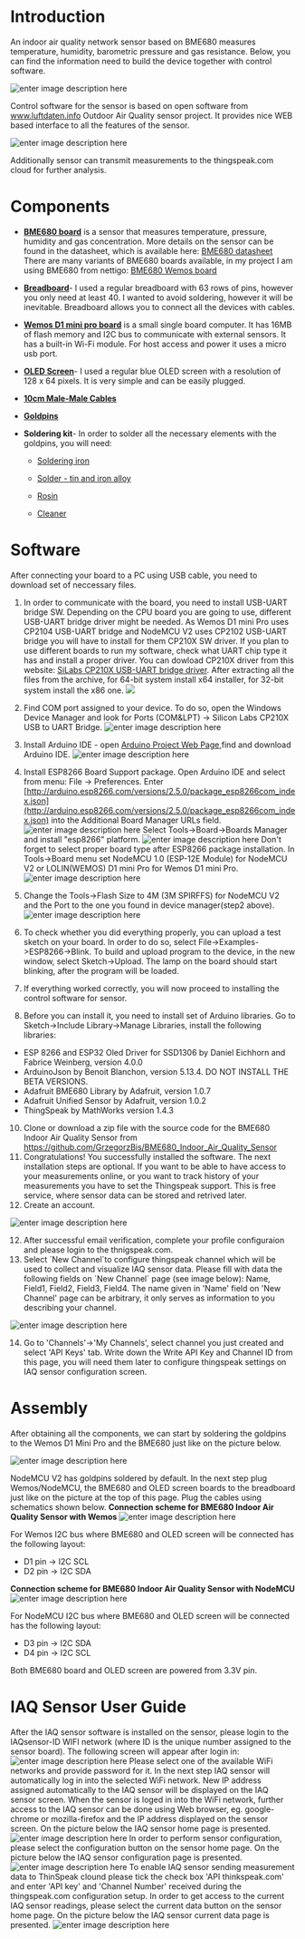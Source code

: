 # Introduction
An indoor air quality network sensor based on BME680 measures temperature, humidity, barometric pressure and gas resistance. Below, you can find the information need to build the device together with control software.

 ![enter image description here](https://github.com/GrzegorzBis/BME680_Indoor_Air_Quality_Sensor/blob/master/pictures/BME680_Indoor_Air_Quality_Sensor.jpg)

Control software for the sensor is based on open software from www.luftdaten.info Outdoor Air Quality sensor project. It provides nice WEB based interface to all the features of the sensor.

 ![enter image description here](https://github.com/GrzegorzBis/BME680_Indoor_Air_Quality_Sensor/blob/master/pictures/currentdata.jpg)
 
Additionally sensor can transmit measurements to the thingspeak.com cloud for further analysis.

# Components

- **[BME680 board](https://nettigo.pl/products/modul-czujnika-bme680-dla-wemos-d1-mini)** is a sensor that measures temperature, pressure, humidity and gas concentration. More details on the sensor can be found in the datasheet, which is available here: [BME680 datasheet](https://www.bosch-sensortec.com/bst/products/all_products/bme680) There are many variants of BME680 boards available, in my project I am using BME680 from nettigo: [BME680 Wemos board](https://nettigo.pl/products/modul-czujnika-bme680-dla-wemos-d1-mini)

- **[Breadboard](https://nettigo.pl/products/plytka-stykowa-duza-830-otworow)**- I used a regular breadboard with 63 rows of pins, however you only need at least 40. I wanted to avoid soldering, however it will be inevitable. Breadboard allows you to connect all the devices with cables.

- **[Wemos D1 mini pro board](https://nettigo.pl/products/modul-wifi-wemos-d1-mini-pro)** is a small single board computer. It has 16MB of flash memory and I2C bus to communicate with external sensors. It has a built-in Wi-Fi module. For host access and power it uses a micro usb port.

- **[OLED Screen](https://nettigo.pl/products/wyswietlacz-oled-0-96-i2c-128x64-niebieski)**- I used a regular blue OLED screen with a resolution of 128 x 64 pixels. It is very simple and can be easily plugged.

- **[10cm Male-Male Cables](https://nettigo.pl/products/przewody-m-m-10-cm-40-szt)**

- **[Goldpins](https://nettigo.pl/products/goldpin-zlacze-wtyk-prosty-1x40-raster-2-54-mm)**

- **Soldering kit**- In order to solder all the necessary elements with the goldpins, you will need:
     - [Soldering iron](https://nettigo.pl/products/stacja-lutownicza-kolbowa-yihua-936a-50-100w-200-480c)

     - [Solder - tin and iron alloy](https://nettigo.pl/products/cyna-0-70mm-100g-sn60pb40-sw26-cynel)
    
     - [Rosin](https://nettigo.pl/products/kalafonia-lutownicza-45g-cynel)
    
     - [Cleaner](https://nettigo.pl/products/czyscik-do-grota-lutowniczego-z-podstawka) 
# Software

After connecting your board to a PC using USB cable, you need to download set of neccessary files.
1. In order to communicate with the board, you need to install USB-UART bridge SW. Depending on the CPU board you are going to use, different USB-UART bridge driver might be needed. As Wemos D1 mini Pro uses CP2104 USB-UART bridge and NodeMCU V2 uses CP2102 USB-UART bridge you will have to install for them CP210X SW driver. If you plan to use different boards to run my software, check what UART chip type it has and install a proper driver. You can dowload CP210X driver from this website: [SiLabs CP210X USB-UART bridge driver](https://www.silabs.com/products/development-tools/software/usb-to-uart-bridge-vcp-drivers). After extracting all the files from the archive, for 64-bit system install x64 installer, for 32-bit system install the x86 one.
![](https://github.com/GrzegorzBis/BME680_Indoor_Air_Quality_Sensor/blob/master/pictures/SCR2.jpg)
2.  Find COM port assigned to your device. To do so, open the Windows Device Manager and look for Ports (COM&LPT) -> Silicon Labs CP210X USB to UART Bridge.
![enter image description here](https://github.com/GrzegorzBis/BME680_Indoor_Air_Quality_Sensor/blob/master/pictures/SCR5.jpg)

3.  Install Arduino IDE - open [Arduino Project Web Page](https://www.arduino.cc/en/Main/Software),find and download Arduino IDE.
![enter image description here](https://github.com/GrzegorzBis/BME680_Indoor_Air_Quality_Sensor/blob/master/pictures/SCR6.jpg)
4.  Install ESP8266 Board Support package. Open Arduino IDE and select from menu: File -> Preferences. Enter [http://arduino.esp8266.com/versions/2.5.0/package_esp8266com_index.json](http://arduino.esp8266.com/versions/2.5.0/package_esp8266com_index.json) into the Additional Board Manager URLs field.
 ![enter image description here](https://github.com/GrzegorzBis/BME680_Indoor_Air_Quality_Sensor/blob/master/pictures/SCR12.jpg)
Select Tools->Board->Boards Manager and install "esp8266" platform.
![enter image description here](https://github.com/GrzegorzBis/BME680_Indoor_Air_Quality_Sensor/blob/master/pictures/SCR14.jpg)
Don't forget to select proper board type after ESP8266 package installation. In Tools->Board menu set NodeMCU 1.0 (ESP-12E Module) for NodeMCU V2 or LOLIN(WEMOS) D1 mini Pro for Wemos D1 mini Pro.
![enter image description here](https://github.com/GrzegorzBis/BME680_Indoor_Air_Quality_Sensor/blob/master/pictures/SCR15.jpg)
6.  Change the Tools->Flash Size to 4M (3M SPIRFFS) for NodeMCU V2 and the Port to the one you found in device manager(step2 above).
![enter image description here](https://github.com/GrzegorzBis/BME680_Indoor_Air_Quality_Sensor/blob/master/pictures/SCR16.jpg)
    
7.  To check whether you did everything properly, you can upload a test sketch on your board. In order to do so, select File->Examples->ESP8266->Blink. To build and upload program to the device, in the new window, select Sketch->Upload. The lamp on the board should start blinking, after the program will be loaded.
    
8.  If everything worked correctly, you will now proceed to installing the control software for sensor.
9.  Before you can install it, you need to install set of Arduino libraries. Go to Sketch->Include Library->Manage Libraries, install the following libraries:
- ESP 8266 and ESP32 Oled Driver for SSD1306 by Daniel Eichhorn and Fabrice Weinberg, version 4.0.0
- ArduinoJson by Benoit Blanchon, version 5.13.4. DO NOT INSTALL THE BETA VERSIONS.
- Adafruit BME680 Library by Adafruit, version 1.0.7
- Adafruit Unified Sensor by Adafruit, version 1.0.2
- ThingSpeak by MathWorks version 1.4.3
10. Clone or download a zip file with the source code for the BME680 Indoor Air Quality Sensor from https://github.com/GrzegorzBis/BME680_Indoor_Air_Quality_Sensor
10. Congratulations! You successfully installed the software. The next installation steps are optional. If you want to be able to have access to your measurements online, or you want to track history of your measurements you have to set the Thingspeak support. This is free service, where sensor data can be stored and retrived later.
11. Create an account.

![enter image description here](https://github.com/GrzegorzBis/BME680_Indoor_Air_Quality_Sensor/blob/master/pictures/SCReen2.jpg)

12. After successful email verification, complete your profile configuraion and please login to the thnigspeak.com.
13. Select ´New Channel´to configure thingspeak channel which will be used to collect and visualize IAQ sensor data. Please fill with data the following fields on ´New Channel´ page (see image below): Name, Field1, Field2, Field3, Field4. The name given in 'Name' field on 'New Channel' page can be arbitrary, it only serves as information to you describing your channel.

![enter image description here](https://github.com/GrzegorzBis/BME680_Indoor_Air_Quality_Sensor/blob/master/pictures/NewChannel.jpg)

14. Go to 'Channels'->'My Channels', select channel you just created and select 'API Keys' tab. Write down the Write API Key and Channel ID from this page, you will need them later to configure thingspeak settings on IAQ sensor configuration screen.

# Assembly
    
After obtaining all the components, we can start by soldering the goldpins to the Wemos D1 Mini Pro and the BME680 just like on the picture below.

![enter image description here](https://github.com/GrzegorzBis/BME680_Indoor_Air_Quality_Sensor/blob/master/pictures/BME680_WITH_GOLDPINS.jpg)

NodeMCU V2 has goldpins soldered by default. In the next step plug Wemos/NodeMCU, the BME680 and OLED screen boards to the breadboard just like on the picture at the top of this page. Plug the cables using schematics shown below.
**Connection scheme for BME680 Indoor Air Quality Sensor with Wemos**
![enter image description here](https://github.com/GrzegorzBis/BME680_Indoor_Air_Quality_Sensor/blob/master/pictures/Wemos_BME680_OLED.jpg)

For Wemos I2C bus where BME680 and OLED screen will be connected has the following layout:
- D1 pin -> I2C SCL
- D2 pin -> I2C SDA

**Connection scheme for BME680 Indoor Air Quality Sensor with NodeMCU**
![enter image description here](https://github.com/GrzegorzBis/BME680_Indoor_Air_Quality_Sensor/blob/master/pictures/NodeMCU_BME680_OLED.jpg)

For NodeMCU I2C bus where BME680 and OLED screen will be connected has the following layout:
- D3 pin -> I2C SDA
- D4 pin -> I2C SCL

Both BME680 board and OLED screen are powered from 3.3V pin.

# IAQ Sensor User Guide

After the IAQ sensor software is installed on the sensor, please login to the IAQsensor-ID WIFI network (where ID is the unique number assigned to the sensor board). The following screen will appear after login in:
![enter image description here](https://github.com/GrzegorzBis/BME680_Indoor_Air_Quality_Sensor/blob/master/pictures/Login_1.jpg)
Please select one of the available WiFi networks and provide password for it. In the next step IAQ sensor will automatically log in into the selected WiFi network. New IP address assigned automatically to the IAQ sensor will be displayed on the IAQ sensor screen.
When the sensor is loged in into the WiFi network, further access to the IAQ sensor can be done using Web browser, eg. google-chrome or mozilla-firefox and the IP address displayed on the sensor screen. On the picture below the IAQ sensor home page is presented.
![enter image description here](https://github.com/GrzegorzBis/BME680_Indoor_Air_Quality_Sensor/blob/master/pictures/homepage.jpg)
In order to perform sensor configuration, please select the configuration button on the sensor home page. On the picture below the IAQ sensor configuration page is presented.
![enter image description here](https://github.com/GrzegorzBis/BME680_Indoor_Air_Quality_Sensor/blob/master/pictures/configuration.jpg)
To enable IAQ sensor sending measurement data to ThinSpeak clound please tick the check box 'API thinkspeak.com' and enter 'API key' and 'Channel Number' received during the thingspeak.com configuration setup.
In order to get access to the current IAQ sensor readings, please select the current data button on the sensor home page. On the picture below the IAQ sensor current data page is presented.
![enter image description here](https://github.com/GrzegorzBis/BME680_Indoor_Air_Quality_Sensor/blob/master/pictures/currentdata.jpg)
